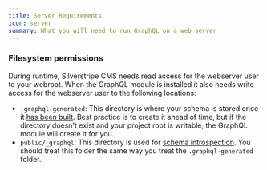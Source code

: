 ```yaml
---
title: Server Requirements
icon: server
summary: What you will need to run GraphQL on a web server
---
```


### Filesystem permissions

During runtime, Silverstripe CMS needs read access for the webserver user to your webroot. When the GraphQL module is installed it also needs write access for the webserver user to the following locations:

- `.graphql-generated`: This directory is where your schema is
  stored once it [has been built](../getting_started/building_the_schema). Best practice
  is to create it ahead of time, but if the directory doesn't exist and your project root is writable, the GraphQL
  module will create it for you.
- `public/_graphql`: This directory is used for
  [schema introspection](../tips_and_tricks#schema-introspection). You should treat this folder
  the same way you treat the `.graphql-generated` folder.
